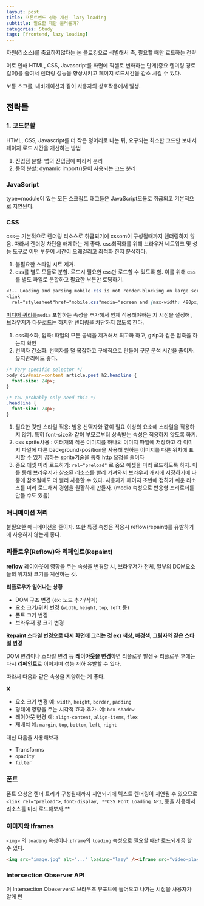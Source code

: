 ```yaml
---
layout: post
title: 프론트엔드 성능 개선- lazy loading
subtitle: 필요할 때만 불러올까?
categories: Study
tags: [frontend, lazy loading]
---
```


자원(리소스)를 중요하지않다는 논 블로킹으로 식별해서 즉, 필요할 때만 로드하는 전략

이로 인해 HTML, CSS, Javascript를 화면에 픽셀로 변화하는 단계(중요 렌더링 경로 길이)를 줄여서 렌더링 성능을 향상시키고 페이지 로드시간을 감소 시킬 수 있다.

보통 스크롤, 내비게이션과 같이 사용자의 상호작용에서 발생.

## 전략들

### 1. 코드분할

HTML, CSS, Javascript를 더 작은 덩어리로 나눈 뒤, 요구되는 최소한 코드만 보내서 페이지 로드 시간을 개선하는 방법

1. 진입점 분할: 앱의 진입점에 따라서 분리
2. 동적 분할: dynamic import()문이 사용되는 코드 분리

### JavaScript

type=module이 있는 모든 스크립트 태그들은 JavaScript모듈로 취급되고 기본적으로 지연된다.

### CSS

css는 기본적으로 렌더링 리소스로 취급되기에 cssom이 구성될때까지 렌더링하지 않음. 따라서 렌더링 차단을 해제하는 게 좋다. css최적화를 위해 브라우저 네트워크 및 성능 도구로 어떤 부분이 시간이 오래걸리고 최적화 한지 분석하다.

1. 불필요한 스타일 시트 제거.
2. css를 별도 모듈로 분할. 로드시 필요한 css만 로드할 수 있도록 함. 이를 위해 css를 별도 파일로 분할하고 필요한 부분만 로딩하기.

```css
<!-- Loading and parsing mobile.css is not render-blocking on large screens -->
<link
  rel="stylesheet"href="mobile.css"media="screen and (max-width: 480px)" />
```

[미디어 쿼리를](https://developer.mozilla.org/en-US/docs/Web/CSS/CSS_media_queries/Using_media_queries)`media` 포함하는 속성을 추가해서 언제 적용해야하는 지 시점을 설정해 , 브라우저가 다운로드는 하지만 렌더링을 차단하지 않도록 한다.

1. css최소화, 압축: 파일의 모든 공백을 제거해서 최고화 하고, gzip과 같은 압축을 하는지 확인
2. 선택자 간소화: 선택자를 덜 복잡하고 구체적으로 만들어 구문 분석 시간을 줄이자. 유지관리에도 좋다.

```css
/* Very specific selector */
body div#main-content article.post h2.headline {
  font-size: 24px;
}

/* You probably only need this */
.headline {
  font-size: 24px;
}
```

1. 필요한 것만 스타일 적용: 범용 선택자와 같이 필요 이상의 요소에 스타일을 적용하지 않기. 특히 font-size와 같이 부모로부터 상속받는 속성은 적용하지 않도록 하기.
2. css sprite사용 : 여러개의 작은 이미지를 하나의 이미지 파일에 저장하고 각 이미지 파일에 다른 background-position을 사용해 원하는 이미지를 다른 위치에 표시할 수 있게 끔하는 sprite기술을 통해 http 요청을 줄이자
3. 중요 에셋 미리 로드하기: `rel="preload"` 로 중요 에셋을 미리 로드하도록 하자. 이를 통해 브라우저가 참조된 리소스를 빨리 가져와서 브라우저 캐시에 저장하기에 나중에 참조될때도 더 빨리 사용할 수 있다.
   사용자가 페이지 초반에 접하기 쉬운 리소스를 미리 로드해서 경험을 원활하게 만들자. (media 속성으로 반응형 프리로더를 만들 수도 있음)

### 애니메이션 처리

불필요한 애니메이션을 줄이자. 또한 특정 속성은 적용시 reflow(repaint)를 유발하기에 사용하지 않는게 좋다.

### **리플로우(Reflow)와 리페인트(Repaint)**

**reflow**
레이아웃에 영향을 주는 속성을 변경할 시, 브라우저가 전체, 일부의 DOM요소들의 위치와 크기를 계산하는 것.

**리플로우가 일어나는 상황**

- DOM 구조 변경 (ex: 노드 추가/삭제)
- 요소 크기/위치 변경 (`width`, `height`, `top`, `left` 등)
- 폰트 크기 변경
- 브라우저 창 크기 변경

**Repaint
스타일 변경으로 다시 화면에 그리는 것 ex) 색상, 배경색, 그림자와 같은 스타일 변경**

DOM 변경이나 스타일 변경 등 **레이아웃을 변경**하면 리플로우 발생→ 리플로우 후에는 다시 **리페인트**로 이어지며 성능 저하 유발할 수 있다.

따라서 다음과 같은 속성을 지양하는 게 좋다.

<aside>
❌

- 요소 크기 변경 예: `width`, `height`, `border`, `padding`
- 형태에 영향을 주는 시각적 효과 추가. 예: `box-shadow`
- 레이아웃 변경 예: `align-content`, `align-items`, `flex`
- 재배치 예: `margin`, `top`, `bottom`, `left`, `right`
</aside>

대신 다음을 사용해보자.

- Transforms
- `opacity`
- `filter`

### 폰트

폰트 요청은 렌더 트리가 구성될때까지 지연되기에 텍스트 렌더링이 지연될 수 있으므로 `<link rel="preload">`, `font-display, **CSS Font Loading API`, 등을 사용해서 리소스를 미리 로드해보자.\*\*

### 이미지와 Iframes

`<img>` 의 `loading` 속성이나 `iframe`의 `loading` 속성으로 필요할 때만 로드되게끔 할 수 있다.

```html
<img src="image.jpg" alt="..." loading="lazy" /><iframe src="video-player.html"
```

### **Intersection Observer API**

이 Intersection Obeserver로 브라우즈 뷰포트에 들어오고 나가는 시점을 사용자가 알게 만
